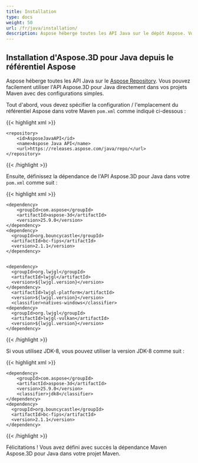 ```yaml
---
title: Installation
type: docs
weight: 50
url: /fr/java/installation/
description: Aspose héberge toutes les API Java sur le dépôt Aspose. Vous pouvez facilement utiliser Aspose.3D for Java API directement dans vos projets Maven avec des configurations simples.
---
```


## **Installation d'Aspose.3D pour Java depuis le référentiel Aspose**

Aspose héberge toutes les API Java sur le [Aspose Repository](https://releases.aspose.com/java/repo/com/aspose/aspose-3d/). Vous pouvez facilement utiliser l'API Aspose.3D pour Java directement dans vos projets Maven avec des configurations simples.

Tout d'abord, vous devez spécifier la configuration / l'emplacement du référentiel Aspose dans votre Maven `pom.xml` comme indiqué ci-dessous :

{{< highlight xml >}}
 <repositories>

    <repository>
        <id>AsposeJavaAPI</id>
        <name>Aspose Java API</name>
        <url>https://releases.aspose.com/java/repo/</url>
    </repository>

</repositories>
{{< /highlight >}}

Ensuite, définissez la dépendance de l'API Aspose.3D pour Java dans votre `pom.xml` comme suit :

{{< highlight xml >}}
 <dependencies>

    <dependency>
        <groupId>com.aspose</groupId>
        <artifactId>aspose-3d</artifactId>
        <version>25.9.0</version>
    </dependency>
    <dependency>
      <groupId>org.bouncycastle</groupId>
      <artifactId>bc-fips</artifactId>
      <version>2.1.1</version>
    </dependency>


    <dependency>
      <groupId>org.lwjgl</groupId>
      <artifactId>lwjgl</artifactId>
      <version>${lwjgl.version}</version>
    </dependency>
      <artifactId>lwjgl-platform</artifactId>
      <version>${lwjgl.version}</version>
      <classifier>natives-windows</classifier>
    <dependency>
      <groupId>org.lwjgl</groupId>
      <artifactId>lwjgl-vulkan</artifactId>
      <version>${lwjgl.version}</version>
    </dependency>
</dependencies>
{{< /highlight >}}

Si vous utilisez JDK-8, vous pouvez utiliser la version JDK-8 comme suit :

{{< highlight xml >}}
 <dependencies>

    <dependency>
        <groupId>com.aspose</groupId>
        <artifactId>aspose-3d</artifactId>
        <version>25.9.0</version>
        <classifier>jdk8</classifier>
    </dependency>
    <dependency>
      <groupId>org.bouncycastle</groupId>
      <artifactId>bc-fips</artifactId>
      <version>2.1.1</version>
    </dependency>
</dependencies>
{{< /highlight >}}

Félicitations ! Vous avez défini avec succès la dépendance Maven Aspose.3D pour Java dans votre projet Maven.